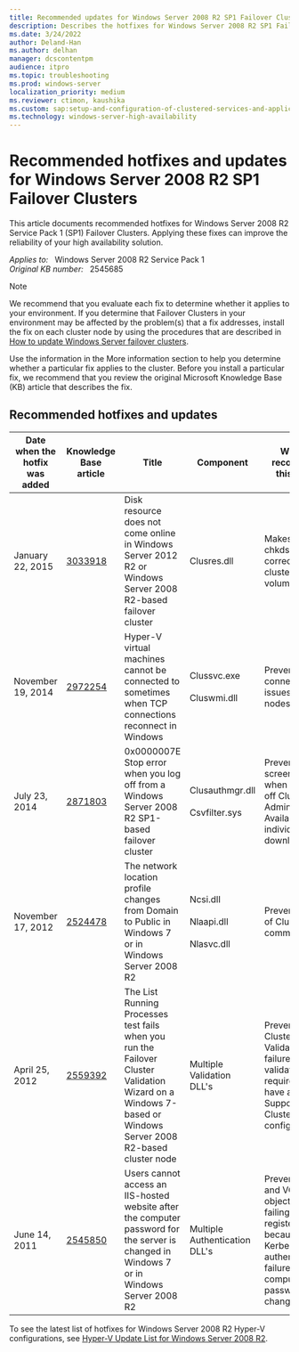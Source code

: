 ```yaml
---
title: Recommended updates for Windows Server 2008 R2 SP1 Failover Clusters
description: Describes the hotfixes for Windows Server 2008 R2 SP1 Failover Clusters that we recommend you install, depending on your environment.
ms.date: 3/24/2022
author: Deland-Han
ms.author: delhan
manager: dcscontentpm
audience: itpro
ms.topic: troubleshooting
ms.prod: windows-server
localization_priority: medium
ms.reviewer: ctimon, kaushika
ms.custom: sap:setup-and-configuration-of-clustered-services-and-applications, csstroubleshoot
ms.technology: windows-server-high-availability
---
```

# Recommended hotfixes and updates for Windows Server 2008 R2 SP1 Failover Clusters

This article documents recommended hotfixes for Windows Server 2008 R2 Service Pack 1 (SP1) Failover Clusters. Applying these fixes can improve the reliability of your high availability solution.

_Applies to:_ &nbsp; Windows Server 2008 R2 Service Pack 1  
_Original KB number:_ &nbsp; 2545685

> [!NOTE]
> We recommend that you evaluate each fix to determine whether it applies to your environment. If you determine that Failover Clusters in your environment may be affected by the problem(s) that a fix addresses, install the fix on each cluster node by using the procedures that are described in [How to update Windows Server failover clusters](/troubleshoot/windows-server/high-availability/windows-server-failover-clusters-service-packs-hotfixes).
>
> Use the information in the More information section to help you determine whether a particular fix applies to the cluster. Before you install a particular fix, we recommend that you review the original Microsoft Knowledge Base (KB) article that describes the fix.

## Recommended hotfixes and updates

| Date when the hotfix was added| Knowledge Base article| Title| Component| Why we recommend this hotfix |
|---|---|---|---|---|
|January 22, 2015| [3033918](https://support.microsoft.com/help/3033918)|Disk resource does not come online in Windows Server 2012 R2 or Windows Server 2008 R2-based failover cluster|Clusres.dll|Makes sure that chkdsk works correctly on clustered volumes.|
|November 19, 2014| [2972254](https://support.microsoft.com/help/2972254)|Hyper-V virtual machines cannot be connected to sometimes when TCP connections reconnect in Windows|Clussvc.exe<br/><br/>Cluswmi.dll|Prevents connectivity issues between nodes.|
|July 23, 2014| [2871803](https://support.microsoft.com/help/2871803)|0x0000007E Stop error when you log off from a Windows Server 2008 R2 SP1-based failover cluster|Clusauthmgr.dll<br/><br/>Csvfilter.sys|Prevents a blue screen error when you log off Cluster Administrator. Available for individual download.|
|November 17, 2012| [2524478](https://support.microsoft.com/help/2524478)|The network location profile changes from Domain to Public in Windows 7 or in Windows Server 2008 R2|Ncsi.dll<br/><br/>Nlaapi.dll<br/><br/>Nlasvc.dll|Prevents loss of Cluster communication.|
|April 25, 2012| [2559392](https://support.microsoft.com/help/2559392)|The List Running Processes test fails when you run the Failover Cluster Validation Wizard on a Windows 7-based or Windows Server 2008 R2-based cluster node|Multiple Validation DLL's|Prevents Cluster Validation failure. Passing validation is required to have a Supported Cluster configuration.|
|June 14, 2011| [2545850](https://support.microsoft.com/help/2545850)|Users cannot access an IIS-hosted website after the computer password for the server is changed in Windows 7 or in Windows Server 2008 R2|Multiple Authentication DLL's|Prevents CNO and VCO objects from failing to register in DNS because of Kerberos authentication failure after the computer password is changed.|

To see the latest list of hotfixes for Windows Server 2008 R2 Hyper-V configurations, see [Hyper-V Update List for Windows Server 2008 R2](/previous-versions/windows/it-pro/windows-server-2008-R2-and-2008/ff394763(v=ws.10)).
